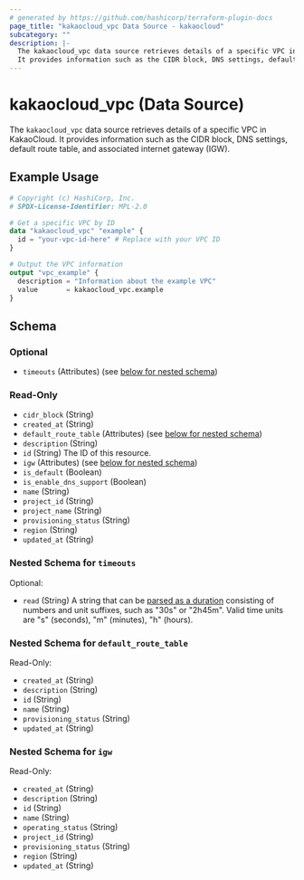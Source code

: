 ```yaml
---
# generated by https://github.com/hashicorp/terraform-plugin-docs
page_title: "kakaocloud_vpc Data Source - kakaocloud"
subcategory: ""
description: |-
  The kakaocloud_vpc data source retrieves details of a specific VPC in KakaoCloud.
  It provides information such as the CIDR block, DNS settings, default route table, and associated internet gateway (IGW).
---
```


# kakaocloud_vpc (Data Source)

The `kakaocloud_vpc` data source retrieves details of a specific VPC in KakaoCloud.
It provides information such as the CIDR block, DNS settings, default route table, and associated internet gateway (IGW).

## Example Usage

```terraform
# Copyright (c) HashiCorp, Inc.
# SPDX-License-Identifier: MPL-2.0

# Get a specific VPC by ID
data "kakaocloud_vpc" "example" {
  id = "your-vpc-id-here" # Replace with your VPC ID
}

# Output the VPC information
output "vpc_example" {
  description = "Information about the example VPC"
  value       = kakaocloud_vpc.example
}
```

<!-- schema generated by tfplugindocs -->
## Schema

### Optional

- `timeouts` (Attributes) (see [below for nested schema](#nestedatt--timeouts))

### Read-Only

- `cidr_block` (String)
- `created_at` (String)
- `default_route_table` (Attributes) (see [below for nested schema](#nestedatt--default_route_table))
- `description` (String)
- `id` (String) The ID of this resource.
- `igw` (Attributes) (see [below for nested schema](#nestedatt--igw))
- `is_default` (Boolean)
- `is_enable_dns_support` (Boolean)
- `name` (String)
- `project_id` (String)
- `project_name` (String)
- `provisioning_status` (String)
- `region` (String)
- `updated_at` (String)

<a id="nestedatt--timeouts"></a>
### Nested Schema for `timeouts`

Optional:

- `read` (String) A string that can be [parsed as a duration](https://pkg.go.dev/time#ParseDuration) consisting of numbers and unit suffixes, such as "30s" or "2h45m". Valid time units are "s" (seconds), "m" (minutes), "h" (hours).


<a id="nestedatt--default_route_table"></a>
### Nested Schema for `default_route_table`

Read-Only:

- `created_at` (String)
- `description` (String)
- `id` (String)
- `name` (String)
- `provisioning_status` (String)
- `updated_at` (String)


<a id="nestedatt--igw"></a>
### Nested Schema for `igw`

Read-Only:

- `created_at` (String)
- `description` (String)
- `id` (String)
- `name` (String)
- `operating_status` (String)
- `project_id` (String)
- `provisioning_status` (String)
- `region` (String)
- `updated_at` (String)

